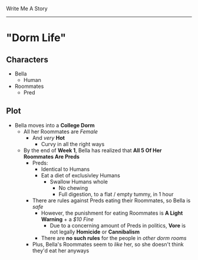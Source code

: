 Write Me A Story
****************

"Dorm Life"
===========

Characters
----------
- Bella
	- Human
- Roommates
	- Pred

Plot
----
- Bella moves into a __College Dorm__
  - All her Roommates are _Female_
	- And _very_ __Hot__
	  - Curvy in all the right ways
  - By the end of __Week 1__, Bella has realized that __All 5 Of Her Roommates Are Preds__
	- Preds:
	  - Identical to Humans
	  - Eat a diet of exclusivley Humans
		- Swallow Humans whole
		  - No chewing
		  - Full digestion, to a flat / empty tummy, in 1 hour
	- There are rules against Preds eating their Roommates, so Bella is _safe_
	  - However, the punishment for eating Roommates is __A Light Warning__ + a _$10 Fine_
		- Due to a concerning amount of Preds in politics, __Vore__ is not legally __Homicide__ or __Cannibalism__
	  - There are __no such rules__ for the people in _other dorm rooms_
	- Plus, Bella's Roommates seem to _like_ her, so she doesn't think they'd eat her anyways